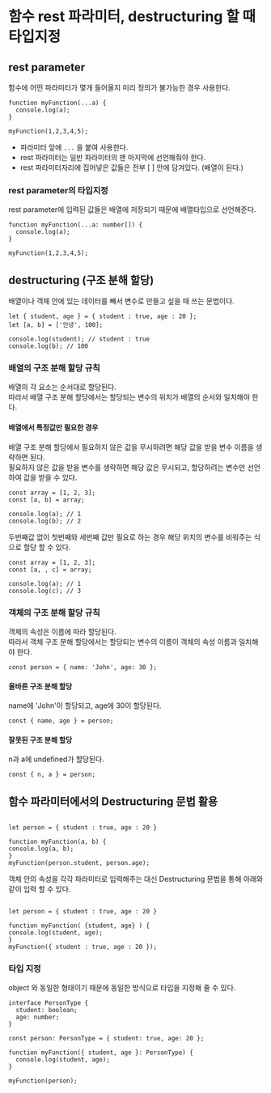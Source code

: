 # 함수 rest 파라미터, destructuring 할 때 타입지정

## rest parameter

함수에 어떤 파라미터가 몇개 들어올지 미리 정의가 불가능한 경우 사용한다.

```
function myFunction(...a) {
  console.log(a);
}

myFunction(1,2,3,4,5);
```

- 파라미터 앞에 `...` 을 붙여 사용한다.
- rest 파라미터는 일반 파라미터의 맨 마지막에 선언해줘야 한다.
- rest 파라미터자리에 집어넣은 값들은 전부 [ ] 안에 담겨있다. (배열이 된다.)

### rest parameter의 타입지정

rest parameter에 입력된 값들은 배열에 저장되기 때문에 배열타입으로 선언해준다.

```
function myFunction(...a: number[]) {
  console.log(a);
}

myFunction(1,2,3,4,5);
```

## destructuring (구조 분해 할당)

배열이나 객체 안에 있는 데이터를 빼서 변수로 만들고 싶을 때 쓰는 문법이다.

```
let { student, age } = { student : true, age : 20 };
let [a, b] = ['안녕', 100];

console.log(student); // student : true
console.log(b); // 100
```

### 배열의 구조 분해 할당 규칙

배열의 각 요소는 순서대로 할당된다.  
따라서 배열 구조 분해 할당에서는 할당되는 변수의 위치가 배열의 순서와 일치해야 한다.

#### 배열에서 특정값만 필요한 경우

배열 구조 분해 할당에서 필요하지 않은 값을 무시하려면 해당 값을 받을 변수 이름을 생략하면 된다.  
필요하지 않은 값을 받을 변수를 생략하면 해당 값은 무시되고, 할당하려는 변수만 선언하여 값을 받을 수 있다.

```
const array = [1, 2, 3];
const [a, b] = array;

console.log(a); // 1
console.log(b); // 2
```

두번째값 없이 첫번째와 세번째 값만 필요로 하는 경우 해당 위치의 변수를 비워주는 식으로 할당 할 수 있다.

```
const array = [1, 2, 3];
const [a, , c] = array;

console.log(a); // 1
console.log(c); // 3
```

### 객체의 구조 분해 할당 규칙

객체의 속성은 이름에 따라 할당된다.  
따라서 객체 구조 분해 할당에서는 할당되는 변수의 이름이 객체의 속성 이름과 일치해야 한다.

```
const person = { name: 'John', age: 30 };
```

#### 올바른 구조 분해 할당

name에 'John'이 할당되고, age에 30이 할당된다.

```
const { name, age } = person;
```

#### 잘못된 구조 분해 할당

n과 a에 undefined가 할당된다.

```
const { n, a } = person;
```

## 함수 파라미터에서의 Destructuring 문법 활용

```

let person = { student : true, age : 20 }

function myFunction(a, b) {
console.log(a, b);
}
myFunction(person.student, person.age);

```

객체 안의 속성을 각각 파라미터로 입력해주는 대신 Destructuring 문법을 통해 아래와 같이 입력 할 수 있다.

```

let person = { student : true, age : 20 }

function myFunction( {student, age} ) {
console.log(student, age);
}
myFunction({ student : true, age : 20 });

```

### 타입 지정

object 와 동일한 형태이기 때문에 동일한 방식으로 타입을 지정해 줄 수 있다.

```
interface PersonType {
  student: boolean;
  age: number;
}

const person: PersonType = { student: true, age: 20 };

function myFunction({ student, age }: PersonType) {
  console.log(student, age);
}

myFunction(person);
```
